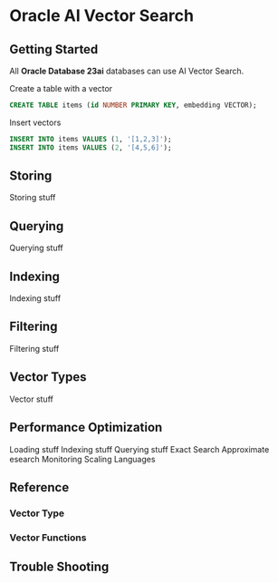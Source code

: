 # Oracle AI Vector Search

## Getting Started
All **Oracle Database 23ai** databases can use AI Vector Search.

Create a table with a vector  
```SQL
CREATE TABLE items (id NUMBER PRIMARY KEY, embedding VECTOR);
```

Insert vectors

```SQL
INSERT INTO items VALUES (1, '[1,2,3]');
INSERT INTO items VALUES (2, '[4,5,6]');
```

    

## Storing
Storing stuff

## Querying
Querying stuff

## Indexing
Indexing stuff

## Filtering
Filtering stuff

## Vector Types
Vector stuff

## Performance Optimization
Loading stuff
Indexing stuff
Querying stuff
Exact Search
Approximate esearch
Monitoring
Scaling
Languages

## Reference
### Vector Type
### Vector Functions
### 

## Trouble Shooting


